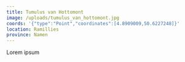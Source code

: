 ```yaml
---
title: Tumulus van Hottomont
image: /uploads/tumulus_van_hottomont.jpg
coords: '{"type":"Point","coordinates":[4.8909009,50.6227248]}'
location: Ramillies
province: Namen
---
```

Lorem ipsum